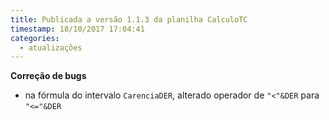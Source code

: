 ```yaml
---
title: Publicada a versão 1.1.3 da planilha CalculoTC
timestamp: 18/10/2017 17:04:41
categories:
  - atualizações
---
```


**Correção de bugs**
+ na fórmula do intervalo `CarenciaDER`, alterado operador de `"<"&DER` para `"<="&DER`
